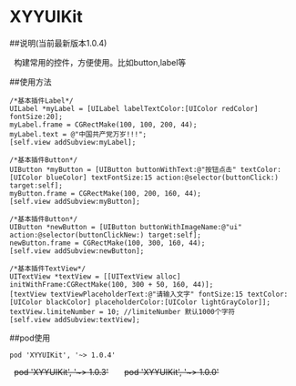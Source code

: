 # XYYUIKit

##说明(当前最新版本1.0.4)

    构建常用的控件，方便使用。比如button,label等
  
##使用方法

    /*基本插件Label*/
    UILabel *myLabel = [UILabel labelTextColor:[UIColor redColor] fontSize:20];
    myLabel.frame = CGRectMake(100, 100, 200, 44);
    myLabel.text = @"中国共产党万岁!!!";
    [self.view addSubview:myLabel];
    
    /*基本插件Button*/
    UIButton *myButton = [UIButton buttonWithText:@"按钮点击" textColor:[UIColor blueColor] textFontSize:15 action:@selector(buttonClick:) target:self];
    myButton.frame = CGRectMake(100, 200, 160, 44);
    [self.view addSubview:myButton];
    
    /*基本插件Button*/
    UIButton *newButton = [UIButton buttonWithImageName:@"ui" action:@selector(buttonClickNew:) target:self];
    newButton.frame = CGRectMake(100, 300, 160, 44);
    [self.view addSubview:newButton];
    
    /*基本插件TextView*/
    UITextView *textView = [[UITextView alloc] initWithFrame:CGRectMake(100, 300 + 50, 160, 44)];
    [textView textViewPlaceholderText:@"请输入文字" fontSize:15 textColor:[UIColor blackColor] placeholderColor:[UIColor lightGrayColor]];
    textView.limiteNumber = 10; //limiteNumber 默认1000个字符
    [self.view addSubview:textView];

    
##pod使用

    pod 'XYYUIKit', '~> 1.0.4'

    ~~pod 'XYYUIKit', '~> 1.0.3'~~
    
    ~~pod 'XYYUIKit', '~> 1.0.0'~~ 
   
   

